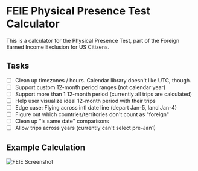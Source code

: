 # FEIE Physical Presence Test Calculator

This is a calculator for the Physical Presence Test, part of the Foreign Earned Income Exclusion for US Citizens.

## Tasks

- [ ] Clean up timezones / hours. Calendar library doesn't like UTC, though.
- [ ] Support custom 12-month period ranges (not calendar year)
- [ ] Support more than 1 12-month period (currently all trips are calculated)
- [ ] Help user visualize ideal 12-month period with their trips
- [ ] Edge case: Flying across intl date line (depart Jan-5, land Jan-4)
- [ ] Figure out which countries/territories don't count as "foreign"
- [ ] Clean up "is same date" comparisons
- [ ] Allow trips across years (currently can't select pre-Jan1)

## Example Calculation

![FEIE Screenshot](http://i.imgur.com/iJsciGn.png)
